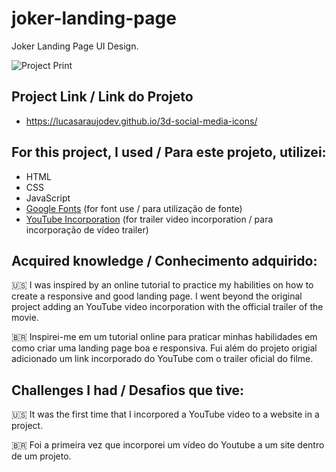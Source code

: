 # joker-landing-page
 Joker Landing Page UI Design.
 
 
![Project Print](/.png)
 

## Project Link / Link do Projeto
 * https://lucasaraujodev.github.io/3d-social-media-icons/
 

## For this project, I used / Para este projeto, utilizei:
 * HTML
 * CSS
 * JavaScript
 * [Google Fonts](https://fonts.google.com/) (for font use / para utilização de fonte)
 * [YouTube Incorporation](https://www.youtube.com/watch?v=ntSvI2qaRxU&t=1s) (for trailer video incorporation / para incorporação de vídeo trailer)


## Acquired knowledge / Conhecimento adquirido:
 🇺🇸 I was inspired by an online tutorial to practice my habilities on how to create a responsive and good landing page. I went beyond the original project adding an YouTube video incorporation with the official trailer of the movie.
 
 
 🇧🇷 Inspirei-me em um tutorial online para praticar minhas habilidades em como criar uma landing page boa e responsiva. Fui além do projeto origial adicionado um link incorporado do YouTube com o trailer oficial do filme.


## Challenges I had / Desafios que tive:
🇺🇸 It was the first time that I incorpored a YouTube video to a website in a project. 


🇧🇷 Foi a primeira vez que incorporei um vídeo do Youtube a um site dentro de um projeto.

